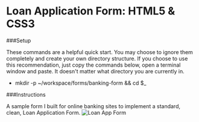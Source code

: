 # Loan Application Form: HTML5 & CSS3

###Setup

These commands are a helpful quick start. You may choose to ignore them completely and create your own directory structure. If you choose to use this recommendation, just copy the commands below, open a terminal window and paste. It doesn't matter what directory you are currently in.

- mkdir -p ~/workspace/forms/banking-form && cd $_

###Instructions

A sample form I built for online banking sites to implement a standard, clean, Loan Application Form.
![Loan App Form](http://res.cloudinary.com/emma/image/upload/v1485984926/127.0.0.1-8080_vio97t.jpg "Loan App Form")
